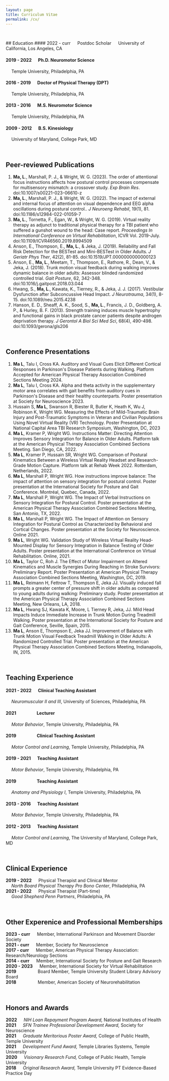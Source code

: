 ```yaml
---
layout: page
title: Curriculum Vitae
permalink: /cv/
---
```

<p>&nbsp;</p>
## Education
#### 2022 - curr &emsp; Postdoc Scholar
&emsp; University of California, Los Angeles, CA

#### 2019 - 2022 &emsp; Ph.D. Neuromotor Science
&emsp; Temple University, Philadelphia, PA

#### 2016 - 2019 &emsp; Doctor of Physical Therapy (DPT)
&emsp; Temple University, Philadelphia, PA

#### 2013 - 2016 &emsp; M.S. Neuromotor Science
&emsp; Temple University, Philadelphia, PA

#### 2009 - 2012 &emsp; B.S. Kinesiology
&emsp; University of Maryland, College Park, MD

<p>&nbsp;</p>

## Peer-reviewed Publications
1.	**Ma, L**., Marshall, P. J., & Wright, W. G. (2023). The order of attentional focus instructions affects how postural control processes compensate for multisensory mismatch: a crossover study. *Exp Brain Res*. doi:10.1007/s00221-023-06610-z
2.	**Ma, L**., Marshall, P. J., & Wright, W. G. (2022). The impact of external and internal focus of attention on visual dependence and EEG alpha oscillations during postural control.. *J Neuroeng Rehabil*, 19(1), 81. doi:10.1186/s12984-022-01059-7
3.	**Ma, L**., Tornetta, F., Egan, W., & Wright, W. G. (2019). Virtual reality therapy as adjunct to traditional physical therapy for a TBI patient who suffered a gunshot wound to the head: Case report. *Proceedings In International Conference on Virtual Rehabilitation*, ICVR Vol. 2019-July. doi:10.1109/ICVR46560.2019.8994509
4.	Anson, E., Thompson, E., **Ma, L**., & Jeka, J. (2019). Reliability and Fall Risk Detection for the BESTest and Mini-BESTest in Older Adults. *J Geriatr Phys Ther*, 42(2), 81-85. doi:10.1519/JPT.0000000000000123
5.	Anson, E., **Ma, L**., Meetam, T., Thompson, E., Rathore, R., Dean, V., & Jeka, J. (2018). Trunk motion visual feedback during walking improves dynamic balance in older adults: Assessor blinded randomized controlled trial. *Gait Posture*, 62, 342-348. doi:10.1016/j.gaitpost.2018.03.044
6.	Hwang, S., **Ma, L**., Kawata, K., Tierney, R., & Jeka, J. J. (2017). Vestibular Dysfunction after Subconcussive Head Impact. *J Neurotrauma*, 34(1), 8-15. doi:10.1089/neu.2015.4238
7.	Hanson, E. D., Sheaff, A. K., Sood, S., **Ma, L**., Francis, J. D., Goldberg, A. P., & Hurley, B. F. (2013). Strength training induces muscle hypertrophy and functional gains in black prostate cancer patients despite androgen deprivation therapy. *J Gerontol A Biol Sci Med Sci*, 68(4), 490-498. doi:10.1093/gerona/gls206

<p>&nbsp;</p>
  
## Conference Presentations
1.	**Ma L**, Talu I, Cross KA. Auditory and Visual Cues Elicit Different Cortical Responses in Parkinson's Disease Patients during Walking. Platform Accepted for American Physical Therapy Association Combined Sections Meeting 2024. 
2.	**Ma L**, Talu I, Cross KA. Alpha and theta activity in the supplementary motor area correlates with gait benefits from auditory cues in Parkinson's Disease and their healthy counterparts. Poster presentation at Society for Neuroscience 2023. 
3.	Hussain S, **Ma L**, Swanson R, Biester R, Butler K, Heath K, Wu J, Robinson K, Wright WG. Measuring the Effects of Mild-Traumatic Brain Injury and Post-Traumatic Symptoms in Veteran and Civilian Populations Using Novel Virtual Reality (VR) Technology. Poster Presentation at National Capital Area TBI Research Symposium, Washington, DC, 2023
4.	**Ma L**, Kramer P, Wright WG. Instructions Matter: Directing Attention Improves Sensory Integration for Balance in Older Adults. Platform talk at the American Physical Therapy Association Combined Sections Meeting. San Diego, CA, 2022. 
5.	**Ma L**, Kramer P, Hussain SR, Wright WG. Comparison of Postural Kinematics Between a Wireless Virtual Reality Headset and Research-Grade Motion Capture. Platform talk at Rehab Week 2022. Rotterdam, Netherlands, 2022.
6.	**Ma L**, Marshall P, Wright WG. How instructions improve balance: The impact of attention on sensory integration for postural control. Poster presentation at the International Society for Posture and Gait Conference. Montréal, Quebec, Canada, 2022.
7.	**Ma L**, Marshall P, Wright WG. The Impact of Verbal Instructions on Sensory Integration for Postural Control. Poster presentation at the American Physical Therapy Association Combined Sections Meeting, San Antonio, TX, 2022.
8.	**Ma L**, Marshall P, Wright WG. The Impact of Attention on Sensory Integration for Postural Control as Characterized by Behavioral and Cortical Changes. Poster presentation at the Society for Neuroscience. Online 2021.
9.	**Ma L**, Wright WG. Validation Study of Wireless Virtual Reality Head-Mounted Display for Sensory Integration in Balance Testing of Older Adults. Poster presentation at the International Conference on Virtual Rehabilitation. Online, 2021.
10. **Ma L**, Taylor C, Roh J. The Effect of Motor Impairment on Altered Kinematics and Muscle Synergies During Reaching in Stroke Survivors: Preliminary Report. Poster Presentation at American Physical Therapy Association Combined Sections Meeting, Washington, DC, 2019. 
11. **Ma L**, Reimann H, Fettrow T, Thompson E, Jeka JJ. Visually induced fall prompts a greater center of pressure shift in older adults as compared to young adults during walking: Preliminary study. Poster presentation at the American Physical Therapy Association Combined Sections Meeting, New Orleans, LA, 2018.
12. **Ma L**, Hwang SJ, Kawata K, Moore, L Tierney R, Jeka, JJ. Mild Head Impacts Induce Immediate Increase in Trunk Motion During Treadmill Walking. Poster presentation at the International Society for Posture and Gait Conference, Seville, Spain, 2015.  
13. **Ma L**, Anson E, Thompson E, Jeka JJ. Improvement of Balance with Trunk Motion Visual Feedback Treadmill Walking in Older Adults: A Randomized Controlled Trial. Poster presentation at the American Physical Therapy Association Combined Sections Meeting, Indianapolis, IN, 2015.

<p>&nbsp;</p>

## Teaching Experience

#### 2021 - 2022 &emsp; Clinical Teaching Assistant
&emsp; *Neuromuscular II and III*, University of Sciences, Philadelphia, PA

#### 2021 &emsp; &emsp; &emsp; &ensp; Lecturer
&emsp; *Motor Behavior*, Temple University, Philadelphia, PA

#### 2019 &emsp; &emsp; &emsp; &ensp; Clinical Teaching Assistant
&emsp; *Motor Control and Learning*, Temple University, Philadelphia, PA

#### 2019 - 2021 &emsp; Teaching Assistant 
&emsp; *Motor Behavior*, Temple University, Philadelphia, PA
#### 2019 &emsp; &emsp; &emsp;  &ensp; Teaching Assistant 
&emsp; *Anatomy and Physiology I*, Temple University, Philadelphia, PA
#### 2013 - 2016 &emsp; Teaching Assistant 
&emsp; *Motor Behavior*, Temple University, Philadelphia, PA
#### 2012 - 2013 &emsp; Teaching Assistant 
&emsp; *Motor Control and Learning*, The University of Maryland, College Park, MD

<p>&nbsp;</p>

## Clinical Experience
**2019 - 2022** &emsp; Physical Therapist and Clinical Mentor\
*&emsp; North Board Physical Therapy Pro Bono Center*, Philadelphia, PA\
**2021 - 2022** &emsp; Physical Therapist (Part-time)\
*&emsp; Good Shepherd Penn Partners*, Philadelphia, PA

<p>&nbsp;</p>

## Other Experenice and Professional Memberships
**2023 - curr**  &emsp; Member, International Parkinson and Movement Disorder Society\
**2021 - curr**  &emsp; Member, Society for Neuroscience\
**2017 - curr**  &emsp; Member, American Physical Therapy Association: Research/Neurology Sections\
**2014 - curr**  &emsp; Member, International Society for Posture and Gait Research\
**2020 - 2023**  &emsp; Member, International Society for Virtual Rehabilitation\
**2019** &emsp; &emsp; &emsp;  &ensp; Board Member, Temple University Student Library Advisory Board\
**2018** &emsp; &emsp; &emsp;  &ensp; Member, American Society of Neurorehabilitation

<p>&nbsp;</p>
  
## Honors and Awards
**2022 &emsp;** 		*NIH Loan Repayment Program Award,* National Institutes of Health\
**2021 &emsp;**		*SFN Trainee Professional Development Award,* Society for Neuroscience\
**2021 &emsp;**		*Graduate Meritorious Poster Award,* College of Public Health, Temple University\
**2021 &emsp;**		*Development Fund Award,* Temple Libraries Systems, Temple University\
**2020 &emsp;**		*Visionary Research Fund,* College of Public Health, Temple University\
**2018 &emsp;**		*Original Research Award,* Temple University PT Evidence-Based Practice Day
